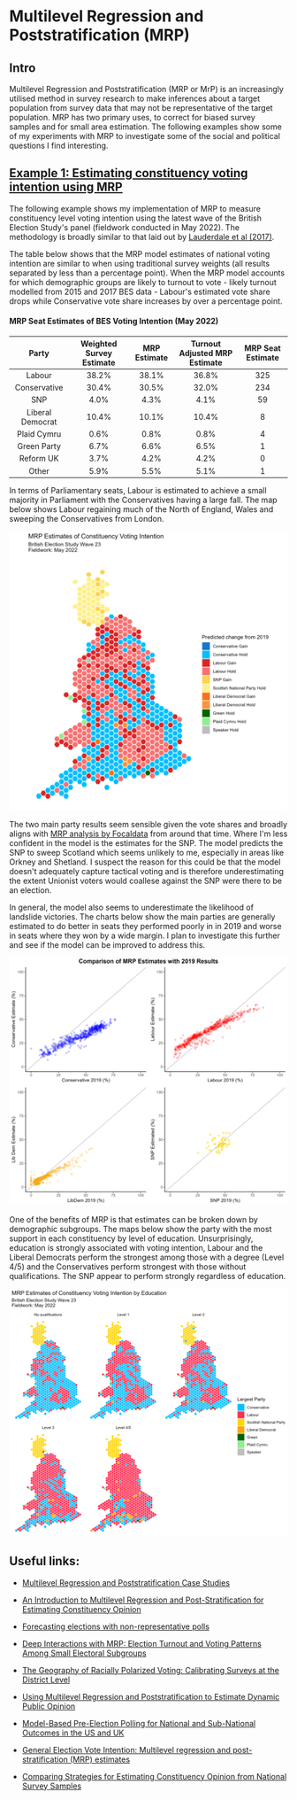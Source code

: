 # Multilevel Regression and Poststratification (MRP)

## Intro

Multilevel Regression and Poststratification (MRP or MrP) is an increasingly utilised method in survey research to make inferences about a target population from survey data that may not be representative of the target population. MRP has two primary uses, to correct for biased survey samples and for small area estimation. The following examples show some of my experiments with MRP to investigate some of the social and political questions I find interesting.

## [Example 1: Estimating constituency voting intention using MRP](https://github.com/hymeram/mrp/tree/main/1.voting_intention)

The following example shows my implementation of MRP to measure constituency level voting intention using the latest wave of the British Election Study's panel (fieldwork conducted in May 2022). The methodology is broadly similar to that laid out by [Lauderdale et al (2017)](https://benjaminlauderdale.net/files/papers/mrp-polling-paper.pdf).

The table below shows that the MRP model estimates of national voting intention are similar to when using traditional survey weights (all results separated by less than a percentage point). When the MRP model accounts for which demographic groups are likely to turnout to vote - likely turnout modelled from 2015 and 2017 BES data - Labour's estimated vote share drops while Conservative vote share increases by over a percentage point.

#### MRP Seat Estimates of BES Voting Intention (May 2022)

|      Party       | Weighted Survey Estimate | MRP Estimate | Turnout Adjusted MRP Estimate | MRP Seat Estimate |
|:-------------:|:-------------:|:-------------:|:-------------:|:-------------:|
|      Labour      |          38.2%           |    38.1%     |             36.8%             |        325        |
|   Conservative   |          30.4%           |    30.5%     |             32.0%             |        234        |
|       SNP        |           4.0%           |     4.3%     |             4.1%              |        59         |
| Liberal Democrat |          10.4%           |    10.1%     |             10.4%             |         8         |
|   Plaid Cymru    |           0.6%           |     0.8%     |             0.8%              |         4         |
|   Green Party    |           6.7%           |     6.6%     |             6.5%              |         1         |
|    Reform UK     |           3.7%           |     4.2%     |             4.2%              |         0         |
|      Other       |           5.9%           |     5.5%     |             5.1%              |         1         |

In terms of Parliamentary seats, Labour is estimated to achieve a small majority in Parliament with the Conservatives having a large fall. The map below shows Labour regaining much of the North of England, Wales and sweeping the Conservatives from London.

![](1.voting_intention/Maps/MPR_result_map.png)

The two main party results seem sensible given the vote shares and broadly aligns with [MRP analysis by Focaldata](https://www.bestforbritain.org/may_2022_mrp_analysis) from around that time. Where I'm less confident in the model is the estimates for the SNP. The model predicts the SNP to sweep Scotland which seems unlikely to me, especially in areas like Orkney and Shetland. I suspect the reason for this could be that the model doesn't adequately capture tactical voting and is therefore underestimating the extent Unionist voters would coallese against the SNP were there to be an election.

In general, the model also seems to underestimate the likelihood of landslide victories. The charts below show the main parties are generally estimated to do better in seats they performed poorly in in 2019 and worse in seats where they won by a wide margin. I plan to investigate this further and see if the model can be improved to address this.

![](1.voting_intention/Maps/2019_comparison.png)

One of the benefits of MRP is that estimates can be broken down by demographic subgroups. The maps below show the party with the most support in each constituency by level of education. Unsurprisingly, education is strongly associated with voting intention, Labour and the Liberal Democrats perform the strongest among those with a degree (Level 4/5) and the Conservatives perform strongest with those without qualifications. The SNP appear to perform strongly regardless of education.

![](1.voting_intention/Maps/MPR_result_map_by_edu.png)

## Useful links:

-   [Multilevel Regression and Poststratification Case Studies](https://bookdown.org/jl5522/MRP-case-studies/)

-   [An Introduction to Multilevel Regression and Post-Stratification for Estimating Constituency Opinion](https://journals.sagepub.com/doi/10.1177/1478929919864773)

-   [Forecasting elections with non-representative polls](https://www.microsoft.com/en-us/research/wp-content/uploads/2016/04/forecasting-with-nonrepresentative-polls.pdf)

-   [Deep Interactions with MRP: Election Turnout and Voting Patterns Among Small Electoral Subgroups](http://www.stat.columbia.edu/~gelman/research/published/misterp.pdf)

-   [The Geography of Racially Polarized Voting: Calibrating Surveys at the District Level](https://osf.io/mk9e6/)

-   [Using Multilevel Regression and Poststratification to Estimate Dynamic Public Opinion](http://www.stat.columbia.edu/~gelman/research/unpublished/MRT(1).pdf)

-   [Model-Based Pre-Election Polling for National and Sub-National Outcomes in the US and UK](https://benjaminlauderdale.net/files/papers/mrp-polling-paper.pdf)

-   [General Election Vote Intention: Multilevel regression and post-stratification (MRP) estimates](https://www.opinium.com/wp-content/uploads/2022/10/MRP_Tables_2022.pdf)

-   [Comparing Strategies for Estimating Constituency Opinion from National Survey Samples](https://www.cambridge.org/core/journals/political-science-research-and-methods/article/comparing-strategies-for-estimating-constituency-opinion-from-national-survey-samples/60701055350642BFA9BD5FF6EE469BC2#article)
